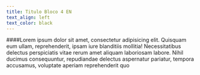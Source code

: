 ```yaml
---
title: Titulo Bloco 4 EN
text_align: left
text_color: black
---
```


####Lorem ipsum dolor sit amet, consectetur adipisicing elit. Quisquam eum ullam, reprehenderit, ipsam iure blanditiis mollitia! Necessitatibus delectus perspiciatis vitae rerum amet aliquam laboriosam labore. Nihil ducimus consequuntur, repudiandae delectus aspernatur pariatur, tempora accusamus, voluptate aperiam reprehenderit quo 
